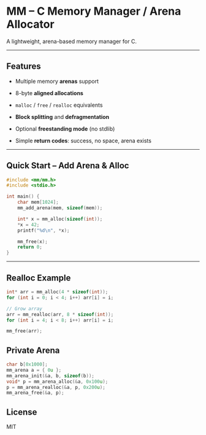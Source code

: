 
# MM – C Memory Manager / Arena Allocator

A lightweight, arena-based memory manager for C.

----------

## Features

-   Multiple memory **arenas** support
    
-   8-byte **aligned allocations**
    
-   `malloc` / `free` / `realloc` equivalents
    
-   **Block splitting** and **defragmentation**
    
-   Optional **freestanding mode** (no stdlib)
    
-   Simple **return codes**: success, no space, arena exists
    

----------

## Quick Start – Add Arena & Alloc
```c
#include <mm/mm.h>
#include <stdio.h>

int main() {
    char mem[1024];
    mm_add_arena(mem, sizeof(mem));

    int* x = mm_alloc(sizeof(int));
    *x = 42;
    printf("%d\n", *x);

    mm_free(x);
    return 0;
}
```
----------

## Realloc Example
```c
int* arr = mm_alloc(4 * sizeof(int));
for (int i = 0; i < 4; i++) arr[i] = i;

// Grow array
arr = mm_realloc(arr, 8 * sizeof(int));
for (int i = 4; i < 8; i++) arr[i] = i;

mm_free(arr);
```
## Private Arena
```c
char b[0x1000];
mm_arena a = { 0u }; 
mm_arena_init(&a, b, sizeof(b));
void* p = mm_arena_alloc(&a, 0x100u);
p = mm_arena_realloc(&a, p, 0x200u);
mm_arena_free(&a, p);
```
## License

MIT
